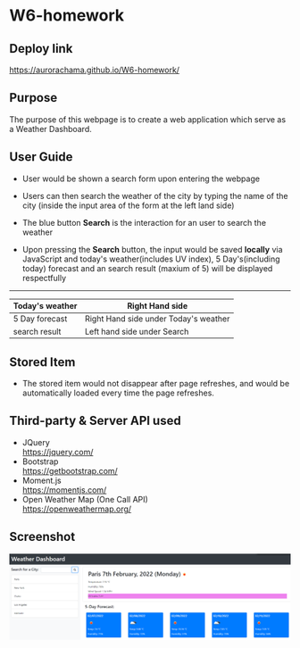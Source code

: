 # W6-homework

## Deploy link
https://aurorachama.github.io/W6-homework/


## Purpose
The purpose of this webpage is to create a web application which serve as a Weather Dashboard.

## User Guide
* User would be shown a search form upon entering the webpage

* Users can then search the weather of the city by typing the name of the city (inside the input area of the form at the left land side)

* The blue button **Search** is the interaction for an user to search the weather

* Upon pressing the **Search** button, the input would be saved **locally** via JavaScript and today's weather(includes UV index), 5 Day's(including today) forecast and an search result (maxium of 5) will be displayed respectfully

__________________________________________

|Today's weather | Right Hand side|
|---|---|
| 5 Day forecast  |Right Hand side under Today's weather  |
| search result  | Left hand side under Search  |

## Stored Item
* The stored item would not disappear after page refreshes, and would be automatically loaded every time the page refreshes.

## Third-party & Server API used
* JQuery <br>
https://jquery.com/
* Bootstrap <br>
https://getbootstrap.com/
* Moment.js <br>
https://momentjs.com/
* Open Weather Map (One Call API) <br>
https://openweathermap.org/
## Screenshot
![Preview Webpage](screenshot.png)